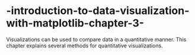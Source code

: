 # -introduction-to-data-visualization-with-matplotlib-chapter-3-

Visualizations can be used to compare data in a quantitative manner. This chapter explains several methods for quantitative visualizations.
